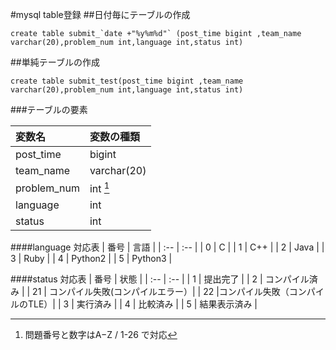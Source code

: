 #mysql table登録
##日付毎にテーブルの作成
```
create table submit_`date +"%y%m%d"` (post_time bigint ,team_name varchar(20),problem_num int,language int,status int)
```

##単純テーブルの作成

```
create table submit_test(post_time bigint ,team_name varchar(20),problem_num int,language int,status int)
```

###テーブルの要素

| 変数名      | 変数の種類  |
| :--         | :--         |
| post_time   | bigint      |
| team_name   | varchar(20) |
| problem_num | int [^1]    |
| language    | int         |
| status      | int         |

[^1]: 問題番号と数字はA−Z / 1-26 で対応

####language 対応表
| 番号 | 言語    |
| :--  | :--     |
| 0    | C       |
| 1    | C++     |
| 2    | Java    |
| 3    | Ruby    |
| 4    | Python2 |
| 5    | Python3 |

####status 対応表
| 番号 | 状態           |
| :--  | :--            |
| 1    | 提出完了       |
| 2    | コンパイル済み |
| 21   | コンパイル失敗(コンパイルエラー）|
| 22   |コンパイル失敗（コンパイルのTLE）|
| 3    | 実行済み       |
| 4    | 比較済み       |
| 5    | 結果表示済み   |


